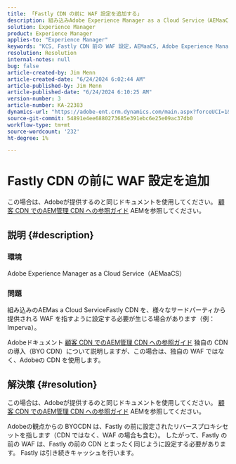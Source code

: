 ```yaml
---
title: 「Fastly CDN の前に WAF 設定を追加する」
description: 組み込みAdobe Experience Manager as a Cloud Service（AEMaaCS） Fastly CDN を設定して、サードパーティが提供する WAF を指すようにする方法について説明します。
solution: Experience Manager
product: Experience Manager
applies-to: "Experience Manager"
keywords: "KCS, Fastly CDN 前の WAF 設定，AEMaaCS, Adobe Experience Manager as a Cloud Service，方法"
resolution: Resolution
internal-notes: null
bug: false
article-created-by: Jim Menn
article-created-date: "6/24/2024 6:02:44 AM"
article-published-by: Jim Menn
article-published-date: "6/24/2024 6:10:25 AM"
version-number: 3
article-number: KA-22383
dynamics-url: "https://adobe-ent.crm.dynamics.com/main.aspx?forceUCI=1&pagetype=entityrecord&etn=knowledgearticle&id=7155945b-ef31-ef11-8409-000d3a5a67ba"
source-git-commit: 54891e4ee6880273685e391ebc6e25e09ac37db0
workflow-type: tm+mt
source-wordcount: '232'
ht-degree: 1%

---
```


# Fastly CDN の前に WAF 設定を追加


この場合は、Adobeが提供するのと同じドキュメントを使用してください。 [顧客 CDN でのAEM管理 CDN への参照ガイド](https://experienceleague.adobe.com/docs/experience-manager-cloud-service/content/implementing/content-delivery/cdn.html#point-to-point-CDN) AEMを参照してください。

## 説明 {#description}


### 環境

Adobe Experience Manager as a Cloud Service（AEMaaCS）

### 問題

組み込みのAEMas a Cloud ServiceFastly CDN を、様々なサードパーティから提供される WAF を指すように設定する必要が生じる場合があります（例：Imperva）。

Adobeドキュメント [顧客 CDN でのAEM管理 CDN への参照ガイド](https://experienceleague.adobe.com/docs/experience-manager-cloud-service/content/implementing/content-delivery/cdn.html#point-to-point-CDN) 独自の CDN の導入（BYO CDN）について説明しますが、この場合は、独自の WAF ではなく、Adobeの CDN を使用します。


## 解決策 {#resolution}


この場合は、Adobeが提供するのと同じドキュメントを使用してください。 [顧客 CDN でのAEM管理 CDN への参照ガイド](https://experienceleague.adobe.com/docs/experience-manager-cloud-service/content/implementing/content-delivery/cdn.html#point-to-point-CDN) AEMを参照してください。

Adobeの観点からの BYOCDN は、Fastly の前に設定されたリバースプロキシセットを指します（CDN ではなく、WAF の場合も含む）。 したがって、Fastly の前の WAF は、Fastly の前の CDN とまったく同じように設定する必要があります。 Fastly は引き続きキャッシュを行います。


